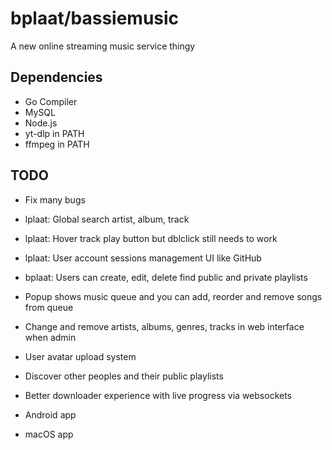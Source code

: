 # bplaat/bassiemusic
A new online streaming music service thingy

## Dependencies
- Go Compiler
- MySQL
- Node.js
- yt-dlp in PATH
- ffmpeg in PATH

## TODO
- Fix many bugs

- lplaat: Global search artist, album, track
- lplaat: Hover track play button but dblclick still needs to work
- lplaat: User account sessions management UI like GitHub
- bplaat: Users can create, edit, delete find public and private playlists

- Popup shows music queue and you can add, reorder and remove songs from queue
- Change and remove artists, albums, genres, tracks in web interface when admin
- User avatar upload system
- Discover other peoples and their public playlists
- Better downloader experience with live progress via websockets
- Android app
- macOS app
